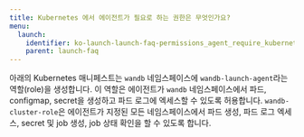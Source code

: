 ```yaml
---
title: Kubernetes 에서 에이전트가 필요로 하는 권한은 무엇인가요?
menu:
  launch:
    identifier: ko-launch-launch-faq-permissions_agent_require_kubernetes
    parent: launch-faq
---
```


아래의 Kubernetes 매니페스트는 `wandb` 네임스페이스에 `wandb-launch-agent`라는 역할(role)을 생성합니다. 이 역할은 에이전트가 `wandb` 네임스페이스에서 파드, configmap, secret을 생성하고 파드 로그에 엑세스할 수 있도록 허용합니다. `wandb-cluster-role`은 에이전트가 지정된 모든 네임스페이스에서 파드 생성, 파드 로그 엑세스, secret 및 job 생성, job 상태 확인을 할 수 있도록 합니다.